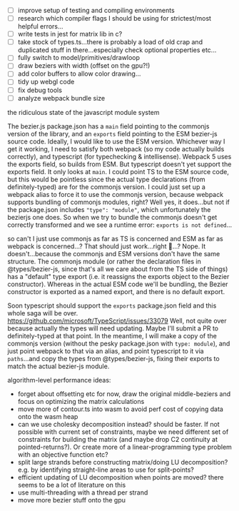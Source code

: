 - [ ] improve setup of testing and compiling environments
- [ ] research which compiler flags I should be using for strictest/most helpful errors...
- [ ] write tests in jest for matrix lib in c?
- [ ] take stock of types.ts...there is probably a load of old crap and duplicated stuff in there...especially check optional properties etc...
- [ ] fully switch to model/primitives/drawloop
- [ ] draw beziers with width (offset on the gpu?!)
- [ ] add color buffers to allow color drawing...
- [ ] tidy up webgl code
- [ ] fix debug tools
- [ ] analyze webpack bundle size

the ridiculous state of the javascript module system

The bezier.js package.json has a `main` field pointing to the commonjs version of the library, and an `exports` field pointing to the ESM bezier-js source code. Ideally, I would like to use the ESM version. Whichever way I get it working, I need to satisfy both webpack (so my code actually builds correctly), and typescript (for typechecking & intellisense). Webpack 5 uses the exports field, so builds from ESM. But typescript doesn't yet support the exports field. It only looks at `main`. I could point TS to the ESM source code, but this would be pointless since the actual type declarations (from definitely-typed) are for the commonjs version. I could just set up a webpack alias to force it to use the commonjs version, because webpack supports bundling of commonjs modules, right? Well yes, it does...but not if the package.json includes `"type": "module"`, which unfortunately the bezierjs one does. So when we try to bundle the commonjs doesn't get correctly transformed and we see a runtime error: `exports is not defined`...

so can't I just use commonjs as far as TS is concerned and ESM as far as webpack is concerned...? That should just work...right 🥺...?
Nope. It doesn't...because the commonjs and ESM versions don't have the same structure. The commonjs module (or rather the declaration files in @types/bezier-js, since that's all we care about from the TS side of things) has a "default" type export (i.e. it reassigns the exports object to the Bezier constructor). Whereas in the actual ESM code we'll be bundling, the Bezier constructor is exported as a named export, and there is no default export.

Soon typescript should support the `exports` package.json field and this whole saga will be over. https://github.com/microsoft/TypeScript/issues/33079
Well, not quite over because actually the types will need updating. Maybe I'll submit a PR to definitely-typed at that point. In the meantime, I will make a copy of the commonjs version (without the pesky package.json with `type: module`), and just point webpack to that via an alias, and point typescript to it via `paths`...and copy the types from @types/bezier-js, fixing their exports to match the actual bezier-js module.

algorithm-level performance ideas:

- forget about offsetting etc for now, draw the original middle-beziers and focus on optimizing the matrix calculations
- move more of contour.ts into wasm to avoid perf cost of copying data onto the wasm heap
- can we use cholesky decomposition instead? should be faster. If not possible with current set of
  constraints, maybe we need different set of constraints for building the matrix (and maybe
  drop C2 continuity at pointed-returns?). Or create more of a linear-programming type problem
  with an objective function etc?
- split large strands before constructing matrix/doing LU decomposition? e.g. by identifying straight-line
  areas to use for split-points?
- efficient updating of LU decomposition when points are moved? there seems to be a lot of literature on this
- use multi-threading with a thread per strand
- move more bezier stuff onto the gpu
